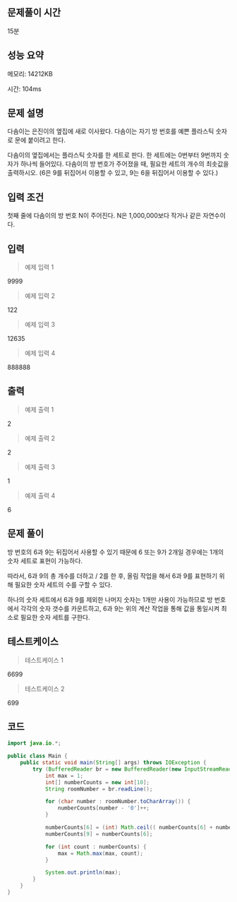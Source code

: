 ## 문제풀이 시간
15분

## 성능 요약

메모리: 14212KB

시간: 104ms

## 문제 설명

다솜이는 은진이의 옆집에 새로 이사왔다. 다솜이는 자기 방 번호를 예쁜 플라스틱 숫자로 문에 붙이려고 한다.

다솜이의 옆집에서는 플라스틱 숫자를 한 세트로 판다. 한 세트에는 0번부터 9번까지 숫자가 하나씩 들어있다. 다솜이의 방 번호가 주어졌을 때, 필요한 세트의 개수의 최솟값을 출력하시오. (6은 9를 뒤집어서 이용할 수 있고, 9는 6을 뒤집어서 이용할 수 있다.)

## 입력 조건

첫째 줄에 다솜이의 방 번호 N이 주어진다. N은 1,000,000보다 작거나 같은 자연수이다.

## 입력

> 예제 입력 1
> 

9999

> 예제 입력 2
> 

122

> 예제 입력 3
> 

12635

> 예제 입력 4
> 

888888

## 출력

> 예제 출력 1
> 

2

> 예제 출력 2
> 

2

> 예제 출력 3
> 

1

> 예제 출력 4
> 

6

## 문제 풀이

방 번호의 6과 9는 뒤집어서 사용할 수 있기 때문에 6 또는 9가 2개일 경우에는 1개의 숫자 세트로 표현이 가능하다.

따라서, 6과 9의 총 개수를 더하고 / 2를 한 후, 올림 작업을 해서 6과 9를 표현하기 위해 필요한 숫자 세트의 수를 구할 수 있다.

하나의 숫자 세트에서 6과 9를 제외한 나머지 숫자는 1개만 사용이 가능하므로 방 번호에서 각각의 숫자 갯수를 카운트하고, 6과 9는 위의 계산 작업을 통해 값을 통일시켜 최소로 필요한 숫자 세트를 구한다.

## 테스트케이스

> 테스트케이스 1
> 

6699

> 테스트케이스 2
> 

699

## 코드

```java
import java.io.*;

public class Main {
    public static void main(String[] args) throws IOException {
        try (BufferedReader br = new BufferedReader(new InputStreamReader(System.in))) {
            int max = 1;
            int[] numberCounts = new int[10];
            String roomNumber = br.readLine();

            for (char number : roomNumber.toCharArray()) {
                numberCounts[number - '0']++;
            }

            numberCounts[6] = (int) Math.ceil(( numberCounts[6] + numberCounts[9] ) / 2.0);
            numberCounts[9] = numberCounts[6];

            for (int count : numberCounts) {
                max = Math.max(max, count);
            }

            System.out.println(max);
        }
    }
}
```
